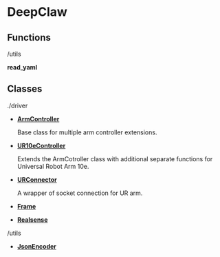 # DeepClaw

## Functions

/utils

**read_yaml**





## Classes

./driver

- [**ArmController**]([])

  Base class for multiple arm controller extensions.

- [**UR10eController**]([])

  Extends the ArmCotroller class with additional separate functions for Universal Robot Arm 10e.

- [**URConnector**]([])

  A wrapper of socket connection for UR arm.

- [**Frame**]([])

- [**Realsense**]([])

/utils

- [**JsonEncoder**]([])


